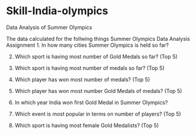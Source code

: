 # Skill-India-olympics
Data Analysis of Summer Olympics

The data calculated for the follwing things Summer Olympics Data Analysis Assignment 1. In how many cities Summer Olympics is held so far?

  2. Which sport is having most number of Gold Medals so far? (Top 5)

  3. Which sport is having most number of medals so far? (Top 5)

  4. Which player has won most number of medals? (Top 5)

  5. Which player has won most number Gold Medals of medals? (Top 5)
  
  6. In which year India won first Gold Medal in Summer Olympics?

  7. Which event is most popular in terms on number of players? (Top 5)

  8. Which sport is having most female Gold Medalists? (Top 5)
